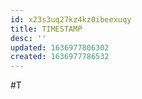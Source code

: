 ```yaml
---
id: x23s3uq27kz4kz0ibeexuqy
title: TIMESTAMP
desc: ''
updated: 1636977806302
created: 1636977786532
---
```



#T